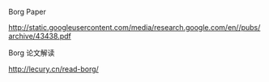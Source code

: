 Borg Paper

http://static.googleusercontent.com/media/research.google.com/en//pubs/archive/43438.pdf

Borg 论文解读

http://lecury.cn/read-borg/
